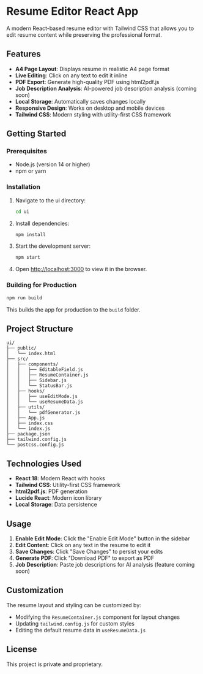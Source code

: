 # Resume Editor React App

A modern React-based resume editor with Tailwind CSS that allows you to edit resume content while preserving the professional format.

## Features

- **A4 Page Layout**: Displays resume in realistic A4 page format
- **Live Editing**: Click on any text to edit it inline
- **PDF Export**: Generate high-quality PDF using html2pdf.js
- **Job Description Analysis**: AI-powered job description analysis (coming soon)
- **Local Storage**: Automatically saves changes locally
- **Responsive Design**: Works on desktop and mobile devices
- **Tailwind CSS**: Modern styling with utility-first CSS framework

## Getting Started

### Prerequisites

- Node.js (version 14 or higher)
- npm or yarn

### Installation

1. Navigate to the ui directory:

   ```bash
   cd ui
   ```

2. Install dependencies:

   ```bash
   npm install
   ```

3. Start the development server:

   ```bash
   npm start
   ```

4. Open [http://localhost:3000](http://localhost:3000) to view it in the browser.

### Building for Production

```bash
npm run build
```

This builds the app for production to the `build` folder.

## Project Structure

```
ui/
├── public/
│   └── index.html
├── src/
│   ├── components/
│   │   ├── EditableField.js
│   │   ├── ResumeContainer.js
│   │   ├── Sidebar.js
│   │   └── StatusBar.js
│   ├── hooks/
│   │   ├── useEditMode.js
│   │   └── useResumeData.js
│   ├── utils/
│   │   └── pdfGenerator.js
│   ├── App.js
│   ├── index.css
│   └── index.js
├── package.json
├── tailwind.config.js
└── postcss.config.js
```

## Technologies Used

- **React 18**: Modern React with hooks
- **Tailwind CSS**: Utility-first CSS framework
- **html2pdf.js**: PDF generation
- **Lucide React**: Modern icon library
- **Local Storage**: Data persistence

## Usage

1. **Enable Edit Mode**: Click the "Enable Edit Mode" button in the sidebar
2. **Edit Content**: Click on any text in the resume to edit it
3. **Save Changes**: Click "Save Changes" to persist your edits
4. **Generate PDF**: Click "Download PDF" to export as PDF
5. **Job Description**: Paste job descriptions for AI analysis (feature coming soon)

## Customization

The resume layout and styling can be customized by:

- Modifying the `ResumeContainer.js` component for layout changes
- Updating `tailwind.config.js` for custom styles
- Editing the default resume data in `useResumeData.js`

## License

This project is private and proprietary.
